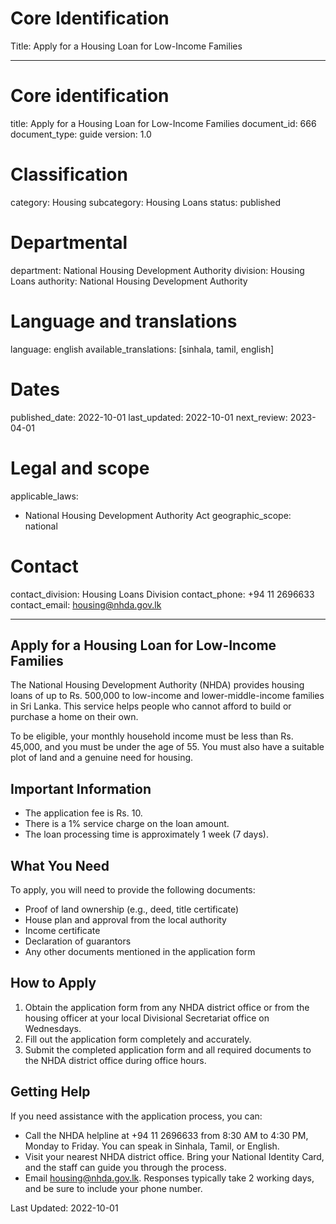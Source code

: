 # Core Identification
Title: Apply for a Housing Loan for Low-Income Families

---
# Core identification
title: Apply for a Housing Loan for Low-Income Families
document_id: 666
document_type: guide
version: 1.0

# Classification
category: Housing
subcategory: Housing Loans
status: published

# Departmental
department: National Housing Development Authority
division: Housing Loans
authority: National Housing Development Authority

# Language and translations
language: english
available_translations: [sinhala, tamil, english]

# Dates
published_date: 2022-10-01
last_updated: 2022-10-01
next_review: 2023-04-01

# Legal and scope
applicable_laws:
 - National Housing Development Authority Act
geographic_scope: national

# Contact
contact_division: Housing Loans Division
contact_phone: +94 11 2696633
contact_email: housing@nhda.gov.lk

---

## Apply for a Housing Loan for Low-Income Families

The National Housing Development Authority (NHDA) provides housing loans of up to Rs. 500,000 to low-income and lower-middle-income families in Sri Lanka. This service helps people who cannot afford to build or purchase a home on their own.

To be eligible, your monthly household income must be less than Rs. 45,000, and you must be under the age of 55. You must also have a suitable plot of land and a genuine need for housing.

## Important Information

- The application fee is Rs. 10.
- There is a 1% service charge on the loan amount.
- The loan processing time is approximately 1 week (7 days).

## What You Need

To apply, you will need to provide the following documents:

- Proof of land ownership (e.g., deed, title certificate)
- House plan and approval from the local authority
- Income certificate
- Declaration of guarantors
- Any other documents mentioned in the application form

## How to Apply

1. Obtain the application form from any NHDA district office or from the housing officer at your local Divisional Secretariat office on Wednesdays.
2. Fill out the application form completely and accurately.
3. Submit the completed application form and all required documents to the NHDA district office during office hours.

## Getting Help

If you need assistance with the application process, you can:

- Call the NHDA helpline at +94 11 2696633 from 8:30 AM to 4:30 PM, Monday to Friday. You can speak in Sinhala, Tamil, or English.
- Visit your nearest NHDA district office. Bring your National Identity Card, and the staff can guide you through the process.
- Email housing@nhda.gov.lk. Responses typically take 2 working days, and be sure to include your phone number.

Last Updated: 2022-10-01